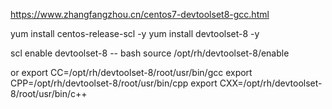 https://www.zhangfangzhou.cn/centos7-devtoolset8-gcc.html

yum install centos-release-scl -y
yum install devtoolset-8 -y

scl enable devtoolset-8 -- bash
source /opt/rh/devtoolset-8/enable

or
export CC=/opt/rh/devtoolset-8/root/usr/bin/gcc
export CPP=/opt/rh/devtoolset-8/root/usr/bin/cpp
export CXX=/opt/rh/devtoolset-8/root/usr/bin/c++

